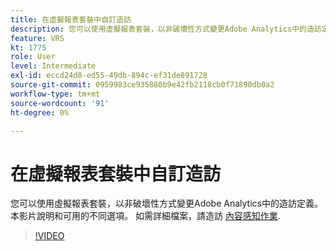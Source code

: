 ```yaml
---
title: 在虛擬報表套裝中自訂造訪
description: 您可以使用虛擬報表套裝，以非破壞性方式變更Adobe Analytics中的造訪定義。 本影片說明和可用的不同選項。
feature: VRS
kt: 1775
role: User
level: Intermediate
exl-id: eccd24d8-ed55-49db-894c-ef31de891728
source-git-commit: 0959983ce935880b9e42fb2118cb0f71890db0a2
workflow-type: tm+mt
source-wordcount: '91'
ht-degree: 0%

---
```


# 在虛擬報表套裝中自訂造訪

您可以使用虛擬報表套裝，以非破壞性方式變更Adobe Analytics中的造訪定義。 本影片說明和可用的不同選項。 如需詳細檔案，請造訪 [內容感知作業](https://experienceleague.adobe.com/docs/analytics/components/virtual-report-suites/vrs-mobile-visit-processing.html).

>[!VIDEO](https://video.tv.adobe.com/v/23545/?quality=12&learn=on)
